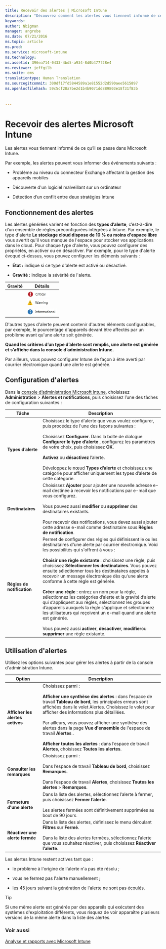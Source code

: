 ```yaml
---
title: Recevoir des alertes | Microsoft Intune
description: "Découvrez comment les alertes vous tiennent informé de ce qu’il se passe dans Microsoft Intune."
keywords: 
author: Nbigman
manager: angrobe
ms.date: 07/21/2016
ms.topic: article
ms.prod: 
ms.service: microsoft-intune
ms.technology: 
ms.assetid: 396ea714-0433-4bd5-a934-8d0b477f28e4
ms.reviewer: jeffgilb
ms.suite: ems
translationtype: Human Translation
ms.sourcegitcommit: 300df17fd5844589a1e81552d2d590aee5615897
ms.openlocfilehash: 59c5cf28a7be2d1b4b9071dd889803e18f31f83b


---
```


# Recevoir des alertes Microsoft Intune
Les alertes vous tiennent informé de ce qu’il se passe dans Microsoft Intune.

Par exemple, les alertes peuvent vous informer des événements suivants :

-   Problème au niveau du connecteur Exchange affectant la gestion des appareils mobiles

-   Découverte d'un logiciel malveillant sur un ordinateur

-   Détection d’un conflit entre deux stratégies Intune


## Fonctionnement des alertes
Les alertes générées varient en fonction des **types d’alerte**, c’est-à-dire d’un ensemble de règles préconfigurées intégrées à Intune. Par exemple, le type d'alerte **Le stockage cloud dispose de 10 % ou moins d'espace libre** vous avertit qu'il vous manque de l'espace pour stocker vos applications dans le cloud. Pour chaque type d'alerte, vous pouvez configurer des propriétés, en activer ou en désactiver. Par exemple, pour le type d'alerte évoqué ci-dessus, vous pouvez configurer les éléments suivants :

-   **État :** indique si ce type d'alerte est activé ou désactivé.

-   **Gravité :** indique la sévérité de l'alerte.


|Gravité|Détails|
|--------|-------|
    |![Alerte critique](../media/Critical-Alert.jpg)|Indique l'existence d'un problème sérieux que vous devez examiner au plus vite. Il peut s'agir, par exemple, de la détection d'un logiciel malveillant sur un ordinateur.|
    |![Alerte d’avertissement](../media/Warning-Alert.jpg)|Indique la présence d'un problème qui n'est pas sérieux pour le moment, mais qui pourrait le devenir si vous n'y prêtez pas attention. Il peut s'agir, par exemple, de mises à jour de sécurité en attente d'installation.|
    |![Alerte d’information](../media/Informational-Alert.jpg)|Indique des informations non essentielles à vos activités comme, par exemple, la mise à disposition d'une nouvelle version du connecteur Exchange.|

D'autres types d'alerte peuvent contenir d'autres éléments configurables, par exemple, le pourcentage d'appareils devant être affectés par un problème avant qu'une alerte soit générée.

**Quand les critères d’un type d’alerte sont remplis, une alerte est générée et s’affiche dans la console d’administration Intune.**

Par ailleurs, vous pouvez configurer Intune de façon à être averti par courrier électronique quand une alerte est générée.

## Configuration d'alertes
Dans la [console d’administration Microsoft Intune](https://manage.microsoft.com), choisissez **Administration** &gt; **Alertes et notifications**, puis choisissez l’une des tâches de configuration suivantes :

|Tâche|Description|
|--------|---------------|
|**Types d’alerte**|Choisissez le type d'alerte que vous voulez configurer, puis procédez de l'une des façons suivantes :<br /><br />Choisissez **Configurer**. Dans la boîte de dialogue **Configurer le type d’alerte** , configurez les paramètres de votre choix, puis choisissez **OK**.<br /><br />**Activez** ou **désactivez** l’alerte.<br /><br />Développez le nœud **Types d’alerte** et choisissez une catégorie pour afficher uniquement les types d’alerte de cette catégorie.|
|**Destinataires**|Choisissez **Ajouter** pour ajouter une nouvelle adresse e-mail destinée à recevoir les notifications par e-mail que vous configurez.<br /><br />Vous pouvez aussi **modifier** ou **supprimer** des destinataires existants.<br /><br />Pour recevoir des notifications, vous devez aussi ajouter cette adresse e-mail comme destinataire sous **Règles de notification**.|
|**Règles de notification**|Permet de configurer des règles qui définissent le ou les destinataires d'une alerte par courrier électronique. Voici les possibilités qui s'offrent à vous :<br /><br />**Choisir une règle existante** : choisissez une règle, puis choisissez **Sélectionner les destinataires**. Vous pouvez ensuite sélectionner tous les destinataires appelés à recevoir un message électronique dès qu'une alerte conforme à cette règle est générée.<br /><br />**Créer une règle** : entrez un nom pour la règle, sélectionnez les catégories d’alerte et la gravité d’alerte qui s’appliquent aux règles, sélectionnez les groupes d’appareils auxquels la règle s’applique et sélectionnez les utilisateurs qui reçoivent un e-mail quand une alerte est générée.<br /><br />Vous pouvez aussi **activer**, **désactiver**, **modifier**ou **supprimer** une règle existante.|

## Utilisation d'alertes
Utilisez les options suivantes pour gérer les alertes à partir de la console d'administration Intune.

|Option|Description|
|----------|---------------|
|**Afficher les alertes actives**|Choisissez parmi :<br /><br />**Afficher une synthèse des alertes** : dans l’espace de travail **Tableau de bord**, les principales erreurs sont affichées dans le volet Alertes. Choisissez le volet pour afficher des informations plus détaillées.<br /><br />Par ailleurs, vous pouvez afficher une synthèse des alertes dans la page **Vue d'ensemble** de l'espace de travail **Alertes** .<br /><br />**Afficher toutes les alertes** : dans l’espace de travail **Alertes**, choisissez **Toutes les alertes**.|
|**Consulter les remarques**|Choisissez parmi :<br /><br />Dans l’espace de travail **Tableau de bord**, choisissez **Remarques**.<br /><br />Dans l’espace de travail **Alertes**, choisissez **Toutes les alertes** &gt; **Remarques**.|
|**Fermeture d'une alerte**|Dans la liste des alertes, sélectionnez l’alerte à fermer, puis choisissez **Fermer l’alerte**.<br /><br />Les alertes fermées sont définitivement supprimées au bout de 90 jours.|
|**Réactiver une alerte fermée**|Dans la liste des alertes, définissez le menu déroulant **Filtres** sur **Fermé**.<br /><br />Dans la liste des alertes fermées, sélectionnez l’alerte que vous souhaitez réactiver, puis choisissez **Réactiver l’alerte**.|
Les alertes Intune restent actives tant que :

-   le problème à l'origine de l'alerte n'a pas été résolu ;

-   vous ne fermez pas l'alerte manuellement ;

-   les 45 jours suivant la génération de l'alerte ne sont pas écoulés.

> [!TIP]
> Si une même alerte est générée par des appareils qui exécutent des systèmes d'exploitation différents, vous risquez de voir apparaître plusieurs versions de la même alerte dans la liste des alertes.

### Voir aussi
[Analyse et rapports avec Microsoft Intune](monitoring-and-reports-with-microsoft-intune.md)



<!--HONumber=Jul16_HO4-->


